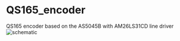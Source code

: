 # QS165_encoder
QS165 encoder based on the AS5045B with AM26LS31CD line driver
<img src="../pics/schematic.png" title="schematic">